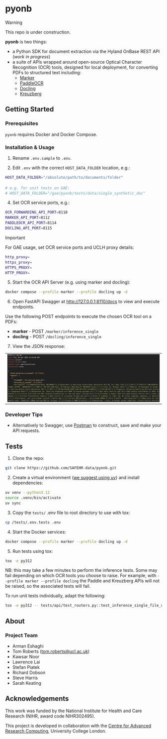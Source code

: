 # pyonb

> [!WARNING]
> This repo is under construction.

<!--COMMENT OUT

[![pre-commit](https://img.shields.io/badge/pre--commit-enabled-brightgreen?logo=pre-commit&logoColor=white)](https://github.com/pre-commit/pre-commit)
[![Tests status][tests-badge]][tests-link]
[![Linting status][linting-badge]][linting-link]
[![Documentation status][documentation-badge]][documentation-link]
[![License][license-badge]](./LICENSE.md)

END COMMENT OUT-->

**pyonb** is two things:

- a Python SDK for document extraction via the Hyland OnBase REST API (_work in progress_)
- a suite of APIs wrapped around open-source Optical Character Recognition (OCR) tools, designed for local deployment, for converting PDFs to structured text including:
  - [Marker](https://github.com/VikParuchuri/marker)
  - [PaddleOCR](https://github.com/PaddlePaddle/PaddleOCR)
  - [Docling](https://github.com/docling-project/docling)
  - [Kreuzberg](https://github.com/Goldziher/kreuzberg)

## Getting Started

### Prerequisites

`pyonb` requires Docker and Docker Compose.

### Installation & Usage

1. Rename `.env.sample` to `.env`.

2. Edit `.env` with the correct `HOST_DATA_FOLDER` location, e.g.:

```sh
HOST_DATA_FOLDER="/absolute/path/to/documents/folder"

# e.g. for unit tests on GAE:
# HOST_DATA_FOLDER="/gae/pyonb/tests/data/single_synthetic_doc"
```

4. Set OCR service ports, e.g.:

```sh
OCR_FORWARDING_API_PORT=8110
MARKER_API_PORT=8112
PADDLEOCR_API_PORT=8114
DOCLING_API_PORT=8115
```

> [!IMPORTANT]
> For GAE usage, set OCR service ports and UCLH proxy details:
>
> ```sh
> http_proxy=
> https_proxy=
> HTTPS_PROXY=
> HTTP_PROXY=
> ```

5. Start the OCR API Server (e.g. using marker and docling):

```sh
docker compose --profile marker --profile docling up -d
```

6. Open FastAPI Swagger at <http://127.0.0.1:8110/docs> to view and execute endpoints.

Use the following POST endpoints to execute the chosen OCR tool on a PDFs:

- **marker** - POST `/marker/inference_single`
- **docling** - POST `/docling/inference_single`

7. View the JSON response:

|                                                                 |
| :-------------------------------------------------------------: |
| ![OCR Server JSON response](docs/ocr-json-response-example.png) |

<!-- <div style="text-align:center;"></center> -->

### Developer Tips

- Alternatively to Swagger, use [Postman](https://www.postman.com/) to construct, save and make your API requests.

## Tests

1. Clone the repo:

```sh
git clone https://github.com/SAFEHR-data/pyonb.git
```

2. Create a virtual environment ([we suggest using uv](https://docs.astral.sh/uv/pip/environments/)) and install dependencies:

```sh
uv venv --python3.12
source .venv/bin/activate
uv sync
```

3. Copy the `tests/` .env file to root directory to use with tox:

```sh
cp /tests/.env.tests .env
```

4. Start the Docker services:

```sh
docker compose --profile marker --profile docling up -d
```

5. Run tests using tox:

```sh
tox -e py312
```

NB: this may take a few minutes to perform the inference tests. Some may fail depending on which OCR tools you choose to raise.
For example, with `--profile marker --profile docling` the Paddle and Kreuzberg APIs will not be raised,
so the associated tests will fail.

To run unit tests individually, adapt the following:

```sh
tox -e py312 -- tests/api/test_routers.py::test_inference_single_file_upload_marker
```

## About

### Project Team

- Arman Eshaghi
- Tom Roberts ([tom.roberts@ucl.ac.uk](mailto:tom.roberts@ucl.ac.uk))
- Kawsar Noor
- Lawrence Lai
- Stefan Piatek
- Richard Dobson
- Steve Harris
- Sarah Keating

## Acknowledgements

This work was funded by the National Institute for Health and Care Research (NIHR, award code NIHR302495).

This project is developed in collaboration with the
[Centre for Advanced Research Computing](https://ucl.ac.uk/arc), University
College London.
